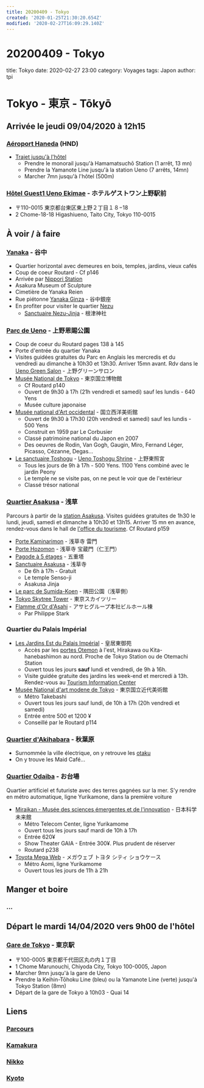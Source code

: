```yaml
---
title: 20200409 - Tokyo
created: '2020-01-25T21:30:20.654Z'
modified: '2020-02-27T16:09:29.140Z'
---
```


# 20200409 - Tokyo

title: Tokyo
date: 2020-02-27 23:00
category: Voyages
tags: Japon
author: tpi

# Tokyo - 東京 - Tōkyō

## Arrivée le jeudi 09/04/2020 à 12h15
### [Aéroport Haneda](https://www.google.com/maps/place/A%C3%A9roport+international+de+Tokyo-Haneda/@35.5493932,139.7798386,15z/data=!4m5!3m4!1s0x0:0xd32c3a9d146f8df!8m2!3d35.5493932!4d139.7798386) (HND)

* [Trajet jusqu'à l'hôtel](https://www.google.com/maps/dir/A%C3%A9roport+international+de+Tokyo-Haneda+(HND),+Hanedakuko,+%C5%8Cta,+Tokyo,+Japon/Hotel+Guest1,+2+Chome-18-18+Higashiueno,+Taito+City,+Tokyo+110-0015,+Japon/@35.6288813,139.6831478,12z/am=t/data=!4m18!4m17!1m5!1m1!1s0x6018640ba43192e3:0xd32c3a9d146f8df!2m2!1d139.7798386!2d35.5493932!1m5!1m1!1s0x60188e9f24ae36ed:0x1c6dbfde2a61fe1a!2m2!1d139.7772478!2d35.7105109!2m3!6e0!7e2!8j1580391000!3e3)
  * Prendre le monorail jusqu'à Hamamatsuchō Station (1 arrêt, 13 mn)
  * Prendre la Yamanote Line jusqu'à la station Ueno (7 arrêts, 14mn)
  * Marcher 7mn jusqu'à l'hôtel (500m)


### [Hôtel Guest1 Ueno Ekimae](https://www.google.com/maps/place/Hotel+Guest1/@35.7105109,139.7772478,15z/data=!4m8!3m7!1s0x0:0x1c6dbfde2a61fe1a!5m2!4m1!1i2!8m2!3d35.7105109!4d139.7772478) - ホテルゲストワン上野駅前
* 〒110-0015 東京都台東区東上野２丁目１８−18
* 2 Chome-18-18 Higashiueno, Taito City, Tokyo 110-0015

## À voir / à faire
### [Yanaka](https://www.google.fr/maps/place/Yanaka,+Tait%C5%8D,+Tokyo+110-0001,+Japon/@35.7250182,139.7595307,15z/data=!3m1!4b1!4m5!3m4!1s0x60188dd49a29cf49:0x61fc5462a4a58119!8m2!3d35.7250389!4d139.7690417) - 谷中

* Quartier horizontal avec demeures en bois, temples, jardins, vieux cafés
* Coup de coeur Routard - Cf p146
* Arrivée par [Nippori Station](https://www.google.fr/maps/place/Nippori+Station/@35.7281578,139.7684527,17z/data=!3m1!4b1!4m5!3m4!1s0x60188dd5ba0c2931:0xa06023b97dce83be!8m2!3d35.7281578!4d139.7706414)
* Asakura Museum of Sculpture
* Cimetière de Yanaka Reien
* Rue piétonne [Yanaka Ginza](https://www.google.fr/maps/place/Yanaka+Ginza/@35.7291402,139.7665568,14z/data=!4m5!3m4!1s0x60188dd19c058c3d:0xef3d1026c2974760!8m2!3d35.7277632!4d139.7653977) - 谷中銀座
* En profiter pour visiter le quartier [Nezu](https://www.google.fr/maps/place/Nezu,+Bunky%C5%8D,+Tokyo+113-0031,+Japon/@35.7185565,139.7620623,17z/data=!3m1!4b1!4m5!3m4!1s0x60188c2dbf4ddb61:0x7fd114039ae741fc!8m2!3d35.7192296!4d139.764569)
  * [Sanctuaire Nezu-Jinja](https://www.google.fr/maps/place/Nezu-jinja/@35.7179111,139.7536731,15z/data=!4m5!3m4!1s0x60188c32ce217ef9:0xc0a807378062b0d!8m2!3d35.7200104!4d139.7607541) - 根津神社

### [Parc de Ueno](https://www.google.fr/maps/place/Parc+d'Ueno/@35.7138596,139.7708977,17z/data=!4m8!1m2!2m1!1sparc+de+Ueno,+Tait%C5%8D,+Tokyo,+Japon!3m4!1s0x60188e9b45906ac3:0xb1cb3623124e645a!8m2!3d35.7154769!4d139.7740551) - 上野恩賜公園

* Coup de coeur du Routard pages 138 à 145
* Porte d'entrée du quartier Yanaka
* Visites guidées gratuites du Parc en Anglais les mercredis et du vendredi au dimanche à 10h30 et 13h30. Arriver 15mn avant. Rdv dans le [Ueno Green Salon](https://www.google.fr/maps/place/Ueno+Green+Salon/@35.7149648,139.7741285,17z/data=!3m1!4b1!4m5!3m4!1s0x60188e9c5bc481a3:0x6f8bf954c7958127!8m2!3d35.7149648!4d139.7763172) - 上野グリーンサロン
* [Musée National de Tokyo](https://www.google.fr/maps/place/Mus%C3%A9e+national+de+Tokyo/@35.7188351,139.7743328,17z/data=!3m1!4b1!4m5!3m4!1s0x60188e8314d77d11:0x232fd618bd4977dd!8m2!3d35.7188351!4d139.7765215) - 東京国立博物館
  * Cf Routard p140
  * Ouvert de 9h30 à 17h (21h vendredi et samedi) sauf les lundis - 640 Yens
  * Musée culture japonaise
* [Musée national d'Art occidental](https://www.google.fr/maps/place/Mus%C3%A9e+national+de+l'Art+occidental/@35.7153869,139.7736251,17z/data=!3m1!4b1!4m5!3m4!1s0x60188e9cfa41cc7f:0xbb23dcd494e13c8b!8m2!3d35.7153869!4d139.7758138) - 国立西洋美術館
  * Ouvert de 9h30 à 17h30 (20h vendredi et samedi) sauf les lundis - 500 Yens
  * Construit en 1959 par Le Corbusier
  * Classé patrimoine national du Japon en 2007
  * Des oeuvres de Rodin, Van Gogh, Gaugin, Miro, Fernand Léger, Picasso, Cézanne, Degas...
* [Le sanctuaire Toshogu](https://www.google.fr/maps/place/Ueno+Toshogu+Shrine/@35.7153661,139.768458,17z/data=!3m1!4b1!4m5!3m4!1s0x60188c287f51b93f:0x44f4e6174250bda9!8m2!3d35.7153661!4d139.7706467) - [Ueno Toshogu Shrine](http://www.uenotoshogu.com/en/) - 上野東照宮
  * Tous les jours de 9h à 17h - 500 Yens. 1100 Yens combiné avec le jardin Peony
  * Le temple ne se visite pas, on ne peut le voir que de l'extérieur
  * Classé trésor national

### [Quartier Asakusa](https://www.google.fr/maps/place/Asakusa,+Tait%C5%8D,+Tokyo+111-0032,+Japon/@35.7170639,139.7943726,16z/data=!3m1!4b1!4m8!1m2!2m1!1squartier+asakusa+tokyo!3m4!1s0x60188ec2047f5333:0x7c84fd3881c74067!8m2!3d35.7185858!4d139.7958849) - 浅草
Parcours à partir de la [station Asakusa](https://www.google.fr/maps/place/Asakusa+Sta./@35.7107924,139.7955734,17z/data=!3m1!4b1!4m5!3m4!1s0x60188ec690127e2f:0xf41f021a3a02cff0!8m2!3d35.7107924!4d139.7977621). Visites guidées gratuites de 1h30 le lundi, jeudi, samedi et dimanche à 10h30 et 13h15. Arriver 15 mn en avance, rendez-vous dans le hall de [l'office du tourisme](https://www.google.fr/maps/place/Culture+Tourist+Information+Center/@35.7111921,139.7950489,17z/data=!4m8!1m2!2m1!1soffice+du+tourisme+%C3%A0+proximit%C3%A9+de+Asakusa,+Tait%C5%8D,+Tokyo,+Japon!3m4!1s0x60188ec1060d67af:0x7740294b7ef17d49!8m2!3d35.7106662!4d139.7965591). Cf Routard p159

* [Porte Kaminarimon](https://www.google.fr/maps/place/Kaminarimon+Gate+Senso-ji/@35.7111163,139.7941769,17z/data=!3m1!4b1!4m5!3m4!1s0x60188ec6db068cd1:0xd9a856805c8012bd!8m2!3d35.7111163!4d139.7963656) - 浅草寺 雷門
* [Porte Hozomon](https://www.google.fr/maps/place/H%C5%8Dz%C5%8Dmon/@35.7139333,139.7944446,17z/data=!3m1!4b1!4m5!3m4!1s0x60188ec10f6fc403:0xc401cd525f9f8276!8m2!3d35.7139333!4d139.7966333) - 浅草寺 宝蔵門（仁王門）
* [Pagode à 5 étages](https://www.google.fr/maps/place/Pagode+5+etages+de+senso-ji/@35.7141577,139.7951391,18z/data=!3m1!4b1!4m5!3m4!1s0x60188f627c5b1699:0xbf1fe2f85e80fd10!8m2!3d35.7141577!4d139.7960593) - 五重塔
* [Sanctuaire Asakusa](https://www.google.fr/maps/place/Sanctuaire+Asakusa/@35.7129407,139.7943218,17z/data=!4m8!1m2!2m1!1ssenso-ji!3m4!1s0x60188ec1a4463df1:0x6c0d289a8292810d!8m2!3d35.7147651!4d139.7966553) - 浅草寺
  * De 6h à 17h - Gratuit
  * Le temple Senso-ji
  * Asakusa Jinja
* [Le parc de Sumida-Koen](https://www.google.fr/maps/place/Sumida+Park/@35.7073791,139.7802553,15z/data=!4m8!1m2!2m1!1sparc+de+sumida-koen!3m4!1s0x0:0xc95c03b0375fa0d7!8m2!3d35.7155637!4d139.8031685) -  隅田公園（浅草側）
* [Tokyo Skytree Tower](https://www.google.fr/maps/place/Tokyo+Skytree/@35.7100627,139.8107004,17z/data=!4m12!1m6!3m5!1s0x60188ed0d12f9adf:0x7d1d4fb31f43f72a!2sTokyo+Skytree!8m2!3d35.7100627!4d139.8107004!3m4!1s0x60188ed0d12f9adf:0x7d1d4fb31f43f72a!8m2!3d35.7100627!4d139.8107004) -  東京スカイツリー
* [Flamme d'Or d'Asahi](https://www.google.fr/maps/place/Asahi+Group+Head+Office+Building/@35.7099734,139.7983115,17z/data=!4m8!1m2!2m1!1sflamme+d'or+d'asahi!3m4!1s0x0:0xed63aa75e03d5f0f!8m2!3d35.7098012!4d139.8002804) -  アサヒグループ本社ビルホール棟
  * Par Philippe Stark

### Quartier du Palais Impérial

* [Les Jardins Est du Palais Impérial](https://www.google.fr/maps/place/Jardins+Est+du+Palais+Imp%C3%A9rial/@35.6868725,139.7549774,17z/data=!3m1!4b1!4m5!3m4!1s0x60188c13425af13d:0xa31b000a35db03f9!8m2!3d35.6868725!4d139.7571661) - 皇居東御苑 
  * Accès par les [portes Otemon](https://www.google.fr/maps/place/%C5%8Cte-mon+Gate/@35.6858809,139.7580547,17z/data=!3m1!4b1!4m5!3m4!1s0x60188c08ff09e7ef:0xeaea5e2756b206ff!8m2!3d35.6858809!4d139.7602434) à l'est, Hirakawa ou Kita-hanebashimon au nord. Proche de Tokyo Station ou de Otemachi Station
  * Ouvert tous les jours __sauf__ lundi et vendredi, de 9h à 16h.
  * Visite guidée gratuite des jardins les week-end et mercredi à 13h. Rendez-vous au [Tourism Information Center](https://www.google.fr/maps/place/Tourist+Information+Center/@35.6776439,139.7612737,18z/data=!3m1!5s0x60188bf07f6e4a5d:0x4ceb5b05c74c65b0!4m5!3m4!1s0x60188bfa83741c39:0xd9ba4ac8718c4cbb!8m2!3d35.6776439!4d139.762309)
* [Musée National d'art modene de Tokyo](https://www.google.fr/maps/place/National+Museum+of+Modern+Art-Crafts+Gallery/@35.6905432,139.7525045,17z/data=!3m1!4b1!4m5!3m4!1s0x60188c0d7e12492f:0x6667d99d5f4afe2a!8m2!3d35.6905432!4d139.7546932) - 東京国立近代美術館
  * Métro Takebashi 
  * Ouvert tous les jours sauf lundi, de 10h à 17h (20h vendredi et samedi)
  * Entrée entre 500 et 1200 ¥
  * Conseillé par le Routard p114

### [Quartier d'Akihabara](https://www.google.fr/maps/place/Akihabara,+Tait%C5%8D,+Tokyo,+Japon/@35.7021725,139.7723634,17z/data=!4m5!3m4!1s0x60188ea73ea6f4ff:0x5eb9f1e50fe061e3!8m2!3d35.7022589!4d139.7744733) - 秋葉原
* Surnommée la ville électrique, on y retrouve les [otaku](https://fr.wikipedia.org/wiki/Otaku)
* On y trouve les Maid Café...

### [Quartier Odaiba](https://www.google.fr/maps/place/Odaiba,+Tokyo,+Japon/@35.6188461,139.7626782,14z/data=!3m1!4b1!4m5!3m4!1s0x601889f82c55d4cb:0x79fe8b211d2010b9!8m2!3d35.6205834!4d139.7805445) - お台場
Quartier artificiel et futuriste avec des terres gagnées sur la mer. S'y rendre en métro automatique, ligne Yurikamone, dans la première voiture

* [Miraikan - Musée des sciences émergentes et de l'innovation](https://www.google.fr/maps/place/Miraikan/@35.6193359,139.7742108,17z/data=!3m1!4b1!4m5!3m4!1s0x601889fef478fdcf:0xf6b165739f8c89a0!8m2!3d35.6193359!4d139.7763995) - 日本科学未来館
   - Métro Telecom Center, ligne Yurikamome
   - Ouvert tous les jours sauf mardi de 10h à 17h
   - Entrée 620¥
   - Show Theater GAIA - Entrée 300¥. Plus prudent de réserver
   - Routard p238
* [Toyota Mega Web](https://www.google.fr/maps/place/Megaweb+Toyota+City+Showcase/@35.6258779,139.7791513,17z/data=!3m1!4b1!4m5!3m4!1s0x601889fbad54d0ed:0x94b0f59d27db042b!8m2!3d35.6258779!4d139.78134) - メガウェブ トヨタ シティ ショウケース
  * Métro Aomi, ligne Yurikamome
  * Ouvert tous les jours de 11h à 21h

## Manger et boire

### ...

## Départ le mardi 14/04/2020 vers 9h00 de l'hôtel

### [Gare de Tokyo](https://www.google.fr/maps/place/Tokyo+Station/@35.6812362,139.7649361,17z/data=!3m1!4b1!4m5!3m4!1s0x60188bfbd89f700b:0x277c49ba34ed38!8m2!3d35.6812362!4d139.7671248) - 東京駅
* 〒100-0005 東京都千代田区丸の内１丁目
* 1 Chome Marunouchi, Chiyoda City, Tokyo 100-0005, Japon
* Marcher 9mn jusqu'à la gare de Ueno
* Prendre la Keihin-Tōhoku Line (bleu) ou la Yamanote Line (verte) jusqu'à Tokyo Station (8mn)
* Départ de la gare de Tokyo à 10h03 - Quai 14

## Liens

### [Parcours](https://tse-tse.org/2020/02/japon-2020/index.html)
### [Kamakura](https://tse-tse.org/2020/02/kamakura/index.html)
### [Nikko](https://tse-tse.org/2020/02/nikko/index.html)
### [Kyoto](https://tse-tse.org/2020/02/kyoto/index.html)

